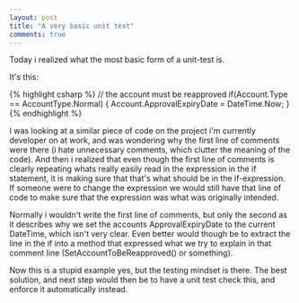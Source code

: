 ```yaml
---
layout: post
title: "A very basic unit test"
comments: true
---
```

Today i realized what the most basic form of a unit-test is.

It's this:

{% highlight csharp %}
// the account must be reapproved
if(Account.Type == AccountType.Normal)
{
  Account.ApprovalExpiryDate = DateTime.Now;
}
{% endhighlight %}

I was looking at a similar piece of code on the project i'm currently developer on at work, and was wondering why the first line of comments were there (i hate unnecessary comments, which clutter the meaning of the code). And then i realized that even though the first line of comments is clearly repeating whats really easily read in the expression in the if statement, it is making sure that that's what should be in the if-expression. If someone were to change the expression we would still have that line of code to make sure that the expression was what was originally intended.

Normally i wouldn't write the first line of comments, but only the second as it describes why we set the accounts ApprovalExpiryDate to the current DateTime, which isn't very clear. Even better would though be to extract the line in the if into a method that expressed what we try to explain in that comment line (SetAccountToBeReapproved() or something).

Now this is a stupid example yes, but the testing mindset is there. The best solution, and next step would then be to have a unit test check this, and enforce it automatically instead.
